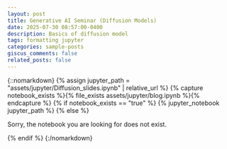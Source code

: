 ```yaml
---
layout: post
title: Generative AI Seminar (Diffusion Models)
date: 2025-07-30 08:57:00-0400
description: Basics of diffusion model
tags: formatting jupyter
categories: sample-posts
giscus_comments: false
related_posts: false
---
```


{::nomarkdown}
{% assign jupyter_path = "assets/jupyter/Diffusion_slides.ipynb" | relative_url %}
{% capture notebook_exists %}{% file_exists assets/jupyter/blog.ipynb %}{% endcapture %}
{% if notebook_exists == "true" %}
{% jupyter_notebook jupyter_path %}
{% else %}

<p>Sorry, the notebook you are looking for does not exist.</p>
{% endif %}
{:/nomarkdown}

